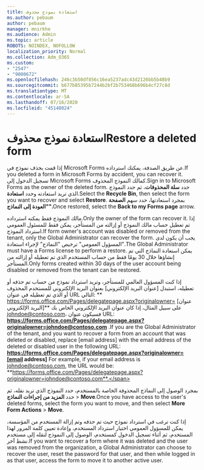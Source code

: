 ```yaml
---
title: استعادة نموذج محذوف
ms.author: pebaum
author: pebaum
manager: mnirkhe
ms.audience: Admin
ms.topic: article
ROBOTS: NOINDEX, NOFOLLOW
localization_priority: Normal
ms.collection: Adm_O365
ms.custom:
- "2547"
- "9000672"
ms.openlocfilehash: 246c3b50df856c16ea5237adc43d2126bb5b48b9
ms.sourcegitcommit: b677b85395b7244b2bf2b753468b696b4cf27c8d
ms.translationtype: MT
ms.contentlocale: ar-SA
ms.lasthandoff: 07/16/2020
ms.locfileid: "45148024"
---
```

# <a name="restore-a-deleted-form"></a><span data-ttu-id="9c5ed-102">استعادة نموذج محذوف</span><span class="sxs-lookup"><span data-stu-id="9c5ed-102">Restore a deleted form</span></span>

<span data-ttu-id="9c5ed-103">إذا قمت بحذف نموذج في Microsoft Forms عن طريق الصدفة، يمكنك استرداده.</span><span class="sxs-lookup"><span data-stu-id="9c5ed-103">If you deleted a form in Microsoft Forms by accident, you can recover it.</span></span> <span data-ttu-id="9c5ed-104">تسجيل الدخول إلى Microsoft Forms كمالك النموذج المحذوف.</span><span class="sxs-lookup"><span data-stu-id="9c5ed-104">Sign in to Microsoft Forms as the owner of the deleted form.</span></span> <span data-ttu-id="9c5ed-105">حدد **سلة المحذوفات**، ثم حدد النموذج الذي تريد استعادته وحدد **استعادة**.</span><span class="sxs-lookup"><span data-stu-id="9c5ed-105">Select the **Recycle Bin**, then select the form you want to recover and select **Restore**.</span></span> <span data-ttu-id="9c5ed-106">بمجرد استعادتها، حدد سهم **الصفحة "العودة إلى النماذج".**</span><span class="sxs-lookup"><span data-stu-id="9c5ed-106">Once restored, select the **Back to my Forms page** arrow.</span></span>

<span data-ttu-id="9c5ed-107">مالك النموذج فقط يمكنه استرداده.</span><span class="sxs-lookup"><span data-stu-id="9c5ed-107">Only the owner of the form can recover it.</span></span> <span data-ttu-id="9c5ed-108">إذا تم تعطيل حساب مالك النموذج أو إزالته من المستأجر، يمكن فقط للمسئول العمومي استرداد النموذج.</span><span class="sxs-lookup"><span data-stu-id="9c5ed-108">If form owner's account was disabled or removed from the tenant, only the Global Administrator can recover the form.</span></span> <span data-ttu-id="9c5ed-109">يجب أن يكون لدى "المسؤول العمومي" ترخيص "النماذج" لإجراء استعادة.</span><span class="sxs-lookup"><span data-stu-id="9c5ed-109">The Global Administrator must have a Forms license to perform a restore.</span></span> <span data-ttu-id="9c5ed-110">يمكن استعادة النماذج التي تم إنشاؤها خلال 30 يومًا فقط من حساب المستخدم الذي تم تعطيله أو إزالته من المستأجر.</span><span class="sxs-lookup"><span data-stu-id="9c5ed-110">Only forms created within 30 days of the user account being disabled or removed from the tenant can be restored.</span></span>

<span data-ttu-id="9c5ed-111">إذا كنت المسؤول العالمي للمستأجر، وتريد استرداد نموذج من حساب تم حذفه أو تعطيله، استبدل [عنوان البريد الإلكتروني] بعنوان البريد الإلكتروني للمستخدم المحذوف أو الذي تم تعطيله في عنوان URL التالي: \*\* https://forms.office.com/Pages/delegatepage.aspx?originalowner= [عنوان البريد الإلكتروني]\*\* على سبيل المثال، إذا كان عنوان البريد الإلكتروني الخاص بك johndoe@contoso.com، فسيكون عنوان URL: **https://forms.office.com/Pages/delegatepage.aspx?originalowner=johndoe@contoso.com** .</span><span class="sxs-lookup"><span data-stu-id="9c5ed-111">If you are the Global Administrator of the tenant, and you want to recover a form from an account that was deleted or disabled, replace [email address] with the email address of the deleted or disabled user in the following URL: **https://forms.office.com/Pages/delegatepage.aspx?originalowner=[email address]** For example, if your email address is johndoe@contoso.com, the URL would be: **https://forms.office.com/Pages/delegatepage.aspx?originalowner=johndoe@contoso.com**.</span></span> 

<span data-ttu-id="9c5ed-112">بمجرد الوصول إلى النماذج المحذوفة الخاصة بالمستخدم، حدد النموذج الذي تريد نقله، ثم حدد **المزيد من إجراءات النماذج**  >  **Move**.</span><span class="sxs-lookup"><span data-stu-id="9c5ed-112">Once you have access to the user's deleted forms, select the form you want to move, and then select **More Form Actions** > **Move**.</span></span>

<span data-ttu-id="9c5ed-113">إذا كنت ترغب في استرداد نموذج حيث تم حذفه وتم إزالة المستخدم من المؤسسة، يمكن للمسؤول العمومي اختيار استرداد المستخدم، وإعادة تعيين كلمة المرور لهذا المستخدم، ثم أثناء تسجيل الدخول كمستخدم، الوصول إلى النموذج لنقله إلى مستخدم نشط آخر.</span><span class="sxs-lookup"><span data-stu-id="9c5ed-113">If you want to recover a form where it was deleted and the user was removed from the organization, a Global Administrator can choose to recover the user, reset the password for that user, and then while logged in as that user, access the form to move it to another active user.</span></span> 